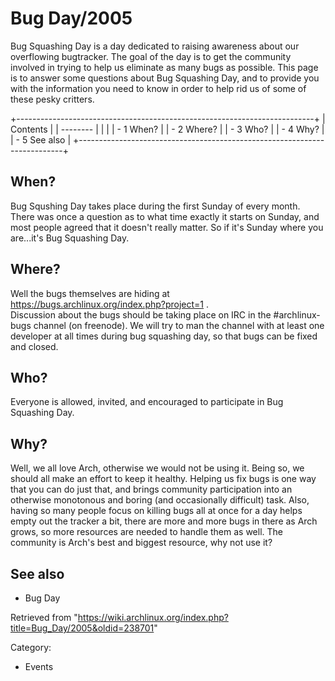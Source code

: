 Bug Day/2005
============

Bug Squashing Day is a day dedicated to raising awareness about our
overflowing bugtracker. The goal of the day is to get the community
involved in trying to help us eliminate as many bugs as possible. This
page is to answer some questions about Bug Squashing Day, and to provide
you with the information you need to know in order to help rid us of
some of these pesky critters.

+--------------------------------------------------------------------------+
| Contents                                                                 |
| --------                                                                 |
|                                                                          |
| -   1 When?                                                              |
| -   2 Where?                                                             |
| -   3 Who?                                                               |
| -   4 Why?                                                               |
| -   5 See also                                                           |
+--------------------------------------------------------------------------+

When?
-----

Bug Squshing Day takes place during the first Sunday of every month.
There was once a question as to what time exactly it starts on Sunday,
and most people agreed that it doesn't really matter. So if it's Sunday
where you are...it's Bug Squashing Day.

Where?
------

Well the bugs themselves are hiding at
https://bugs.archlinux.org/index.php?project=1 .  
 Discussion about the bugs should be taking place on IRC in the
#archlinux-bugs channel (on freenode). We will try to man the channel
with at least one developer at all times during bug squashing day, so
that bugs can be fixed and closed.

Who?
----

Everyone is allowed, invited, and encouraged to participate in Bug
Squashing Day.

Why?
----

Well, we all love Arch, otherwise we would not be using it. Being so, we
should all make an effort to keep it healthy. Helping us fix bugs is one
way that you can do just that, and brings community participation into
an otherwise monotonous and boring (and occasionally difficult) task.
Also, having so many people focus on killing bugs all at once for a day
helps empty out the tracker a bit, there are more and more bugs in there
as Arch grows, so more resources are needed to handle them as well. The
community is Arch's best and biggest resource, why not use it?

See also
--------

-   Bug Day

Retrieved from
"https://wiki.archlinux.org/index.php?title=Bug_Day/2005&oldid=238701"

Category:

-   Events

